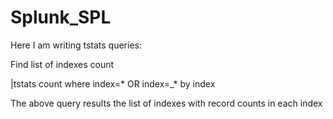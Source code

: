 # Splunk_SPL

Here I am writing tstats queries:

Find list of indexes count

|tstats count where index=* OR index=_* by index

The above query results the list of indexes with record counts in each index

